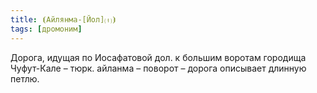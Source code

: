 ```yaml
---
title: ⦗Айлянма-[Йол]⒯⦘
tags: [дромоним]
---
```


Дорога, идущая по Иосафатовой дол. к большим воротам городища Чуфут-Кале – тюрк.
айланма – поворот – дорога описывает длинную петлю.
